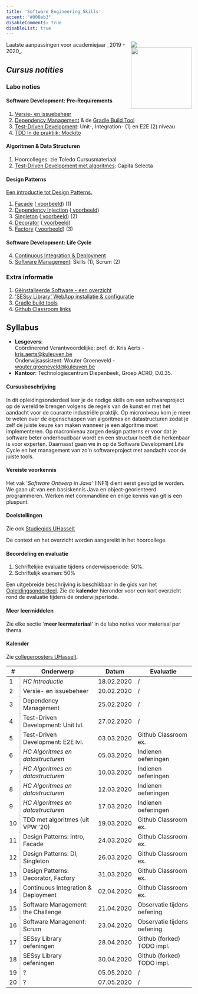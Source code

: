 ```yaml
---
title: 'Software Engineering Skills'
accent: "#008eb3"
disableComments: true
disableList: true
---
```


<span style="float: right;">
    <img src="/img/kul.svg" /><br/>
    <img src="/img/uhasselt.svg" style="width: 165px;"/>
</span>
Laatste aanpassingen voor academiejaar _2019 - 2020_.

## _Cursus notities_

### Labo noties

#### Software Development: Pre-Requirements

1. [Versie- en issuebeheer](/teaching/ses/versiebeheer)
2. [Dependency Management](/teaching/ses/dependency-management) & de [Gradle Build Tool](/teaching/ses/gradle/)
3. [Test-Driven Development](/teaching/ses/tdd): Unit-, Integration- (1) en E2E (2) niveau
4. [TDD In de praktijk: Mockito](/teaching/ses/tdd-mockito)

#### Algoritmen & Data Structuren

1. Hoorcolleges: zie Toledo Cursusmateriaal
2. [Test-Driven Development met algoritmes](/teaching/ses/tdd-capita): Capita Selecta

#### Design Patterns

[Een introductie tot Design Patterns.](/teaching/ses/patterns)

1. [Facade](/teaching/ses/facade) ([<i class='fa fa-github'></i> voorbeeld](https://github.com/KULeuven-Diepenbeek/ses-patterns-facade-template)) (1)
2. [Dependency Injection](/teaching/ses/di) ([<i class='fa fa-github'></i> voorbeeld](https://github.com/KULeuven-Diepenbeek/ses-patterns-di-template))
3. [Singleton](/teaching/ses/singleton) ([<i class='fa fa-github'></i> voorbeeld](https://github.com/KULeuven-Diepenbeek/ses-patterns-singleton-template)) (2)
4. [Decorator](/teaching/ses/decorator) ([<i class='fa fa-github'></i> voorbeeld](https://github.com/KULeuven-Diepenbeek/ses-patterns-decorator-template))
5. [Factory](/teaching/ses/factory) ([<i class='fa fa-github'></i> voorbeeld](https://github.com/KULeuven-Diepenbeek/ses-patterns-factory-template)) (3)

#### Software Development: Life Cycle

4. [Continuous Integration &amp; Deployment](/teaching/ses/ci)
5. [Software Management](/teaching/ses/management): Skills (1), Scrum (2)

### Extra informatie

1. [Gëinstalleerde Software - een overzicht](/teaching/ses/software)
1. ['SESsy Library' WebApp installatie & configuratie](/teaching/ses/sessy)
2. [Gradle build tools](/teaching/ses/gradle)
3. [<i class='fa fa-github'></i> Github Classroom links](/teaching/ses/github-classroom)

## Syllabus

- **Lesgevers**:<br/>
Coördinerend Verantwoordelijke: prof. dr. Kris Aerts - <a href="mailto:kris.aerts@kuleuven.be">kris.aerts@kuleuven.be</a><br/>
Onderwijsassistent: Wouter Groeneveld - <a href="mailto:wouter.groeneveld@kuleuven.be">wouter.groeneveld@kuleuven.be</a>
- **Kantoor**: Technologiecentrum Diepenbeek, Groep ACRO, D.0.35. 

#### Cursusbeschrijving

In dit opleidingsonderdeel leer je de nodige skills om een softwareproject op de wereld te brengen volgens de regels van de kunst en met het aandacht voor de courante industriële praktijk. Op microniveau kom je meer te weten over de eigenschappen van algoritmes en datastructuren zodat je zelf de juiste keuze kan maken wanneer je een algoritme moet implementeren. Op macroniveau zorgen design patterns er voor dat je software beter onderhoudbaar wordt en een structuur heeft die herkenbaar is voor experten. Daarnaast gaan we in op de Software Development Life Cycle en het management van zo'n softwareproject met aandacht voor de juiste tools. 

#### Vereiste voorkennis

Het vak '_Software Ontwerp in Java_' (INF1) dient eerst gevolgd te worden. We gaan uit van een basiskennis Java en object-georienteerd programmeren. Werken met commandline en enige kennis van git is een pluspunt.

#### Doelstellingen

Zie ook [Studiegids UHasselt](https://www.uhasselt.be/studiegids)
    
De context en het overzicht worden aangereikt in het hoorcollege.

#### Beoordeling en evaluatie

1. Schriftelijke evaluatie tijdens onderwijsperiode: 50%.
2. Schriftelijk examen: 50%

Een uitgebreide beschrijving is beschikbaar in de gids van het [Opleidingsonderdeel](https://uhintra03.uhasselt.be/studiegidswww/opleidingsonderdeel.aspx?a=2019&i=4083&n=4&t=01#anker31362). Zie de **kalender** hieronder voor een kort overzicht rond de evaluatie tijdens de onderwijsperiode.

#### Meer leermiddelen

Zie elke sectie '**meer leermateriaal**' in de labo noties voor materiaal per thema.

#### Kalender

Zie [collegeroosters UHasselt](http://collegeroosters.uhasselt.be).

<style>
table {
    width: 100%;
}
th {
    border-bottom: 1px solid black;
}
td:first-child {
    border-right: 1px dotted grey;
}
</style>

| \# | Onderwerp | Datum | Evaluatie |
|---|--------|-------|----------|
| 1 | _HC Introductie_ |  18.02.2020 | / |
| 2 | Versie- en issuebeheer | 20.02.2020 | / |
| 3 | Dependency Management | 25.02.2020 | / |
| 4 | Test-Driven Development: Unit lvl. | 27.02.2020 | / |
| 5 | Test-Driven Development: E2E lvl. | 03.03.2020 | Github Classroom ex. |
| 6 | _HC Algoritmes en datastructuren_ |  05.03.2020 | Indienen oefeningen |
| 7 | _HC Algoritmes en datastructuren_ |  10.03.2020 | Indienen oefeningen |
| 8 | _HC Algoritmes en datastructuren_ |  12.03.2020 | Indienen oefeningen |
| 9 | _HC Algoritmes en datastructuren_ |  17.03.2020 | Indienen oefeningen |
| 10 | TDD met algoritmes (uit VPW '20) | 19.03.2020 | Github Classroom ex. |
| 11 | Design Patterns: Intro, Facade | 24.03.2020 | Github Classroom ex. |
| 12 | Design Patterns: DI, Singleton | 26.03.2020 | Github Classroom ex. |
| 13 | Design Patterns: Decorator, Factory | 31.03.2020 | Github Classroom ex. |
| 14 | Continuous Integration & Deployment | 02.04.2020 | Github Classroom ex. |
| 15 | Software Management: the Challenge | 21.04.2020 | Observatie tijdens oefening |
| 16 | Software Managenent: Scrum | 23.04.2020 | Observatie tijdens oefening |
| 17 | SESsy Library oefeningen | 28.04.2020 | Github (forked) TODO impl. |
| 18 | SESsy Library oefeningen | 30.04.2020 | Github (forked) TODO impl. |
| 19 | ? | 05.05.2020 | / |
| 20 | ? | 07.05.2020 | / |
